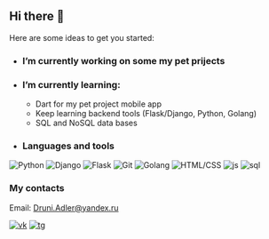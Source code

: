 ## Hi there 👋


Here are some ideas to get you started:

- ### I’m currently working on some my pet prijects 

- ### I’m currently learning:
    + Dart for my pet project mobile app
    + Keep learning backend tools (Flask/Django, Python, Golang)
    + SQL and NoSQL data bases

- ### Languages and tools
![Python](https://img.shields.io/badge/-Python-090909?style=for-the-badge&logo=python)
![Django](https://img.shields.io/badge/-Django-090909?style=for-the-badge&logo=django)
![Flask](https://img.shields.io/badge/-Flask-090909?style=for-the-badge&logo=flask)
![Git](https://img.shields.io/badge/-Git-090909?style=for-the-badge&logo=git)
![Golang](https://img.shields.io/badge/-Golang-090909?style=for-the-badge&logo=go)
![HTML/CSS](https://img.shields.io/badge/-HTML/CSS-090909?style=for-the-badge&logo=)
![js](https://img.shields.io/badge/-javascript-090909?style=for-the-badge&logo=javascript)
![sql](https://img.shields.io/badge/-SQL-090909?style=for-the-badge&logo=)


### My contacts
Email: Druni.Adler@yandex.ru

[![vk](https://img.shields.io/badge/-@Skeleton255-090909?style=for-the-badge&logo=vk)](https://vk.com/skeleton255)
[![tg](https://img.shields.io/badge/-@Druni_Adler-090909?style=for-the-badge&logo=telegram)](https://t.me/Druni_Adler)
